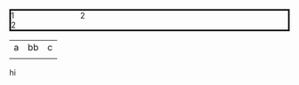 <!-- <style> -->
<!-- .wrapper { -->
  <!-- display: grid; -->
<!-- } -->
<!-- .parent { -->
  <!-- display: grid; -->
  <!-- height: 300px; -->
<!-- }   -->
<!-- table { -->
  <!-- border-style: solid; -->
  <!-- border-width: 5px; -->
  <!-- border-color: red; -->
<!-- } -->
<!-- </style> -->

<style>
  .parent {
    display: grid;
    grid-template-columns: 25% 75%;
    border-style: solid;
  }
</style>

<div class="parent">
  <div class="child">1</div>
  <div class="child">2</div>
  <div class="child">2</div>
</div>

<table>
  <tbody>
    <!-- First row -->
    <tr>
      <!-- Cells in the first row -->
      <td>a</td>
      <td>bb</td>
      <td>c</td>
    </tr>
    <!-- Second row -->
    <tr>
      <!-- Cells in the second row -->
      <td></td>
      <td></td>
      <td></td>
    </tr>
  </tbody>
</table>

hi
